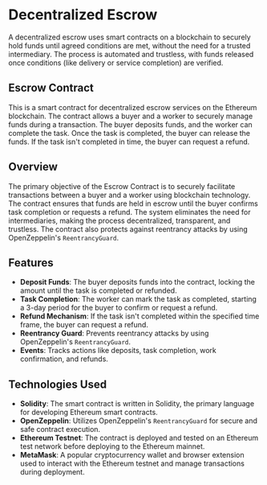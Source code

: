 # Decentralized Escrow

A decentralized escrow uses smart contracts on a blockchain to securely hold funds until agreed conditions are met, without the need for a trusted intermediary. The process is automated and trustless, with funds released once conditions (like delivery or service completion) are verified.

## Escrow Contract

This is a smart contract for decentralized escrow services on the Ethereum blockchain. The contract allows a buyer and a worker to securely manage funds during a transaction. The buyer deposits funds, and the worker can complete the task. Once the task is completed, the buyer can release the funds. If the task isn't completed in time, the buyer can request a refund.

## Overview

The primary objective of the Escrow Contract is to securely facilitate transactions between a buyer and a worker using blockchain technology. The contract ensures that funds are held in escrow until the buyer confirms task completion or requests a refund. The system eliminates the need for intermediaries, making the process decentralized, transparent, and trustless. The contract also protects against reentrancy attacks by using OpenZeppelin's `ReentrancyGuard`.

## Features

- **Deposit Funds**: The buyer deposits funds into the contract, locking the amount until the task is completed or refunded.
- **Task Completion**: The worker can mark the task as completed, starting a 3-day period for the buyer to confirm or request a refund.
- **Refund Mechanism**: If the task isn't completed within the specified time frame, the buyer can request a refund.
- **Reentrancy Guard**: Prevents reentrancy attacks by using OpenZeppelin's `ReentrancyGuard`.
- **Events**: Tracks actions like deposits, task completion, work confirmation, and refunds.

## Technologies Used

- **Solidity**: The smart contract is written in Solidity, the primary language for developing Ethereum smart contracts.
- **OpenZeppelin**: Utilizes OpenZeppelin's `ReentrancyGuard` for secure and safe contract execution.
- **Ethereum Testnet**: The contract is deployed and tested on an Ethereum test network before deploying to the Ethereum mainnet.
- **MetaMask**: A popular cryptocurrency wallet and browser extension used to interact with the Ethereum testnet and manage transactions during deployment.
